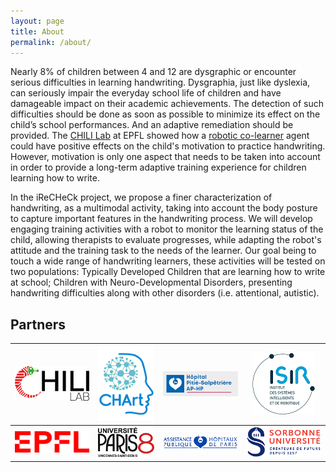 ```yaml
---
layout: page
title: About
permalink: /about/
---
```


Nearly 8% of children between 4 and 12 are dysgraphic or encounter serious difficulties in learning handwriting. Dysgraphia, just like dyslexia, can seriously impair the everyday school life of children and have damageable impact on their academic achievements. The detection of such difficulties should be done as soon as possible to minimize its effect on the child’s school performances. And an adaptive remediation should be provided. The [CHILI Lab](http://chili.epfl.ch) at EPFL showed how a [robotic co-learner](http://chili.epfl.ch/cowriter) agent could have positive effects on the child's motivation to practice handwriting. However, motivation is only one aspect that needs to be taken into account in order to provide a long-term adaptive training experience for children learning how to write.

In the iReCHeCk project, we propose a finer characterization of handwriting, as a multimodal activity, taking into account the body posture to capture important features in the handwriting process. We will develop engaging training activities with a robot to monitor the learning status of the child, allowing therapists to evaluate progresses, while adapting the robot's attitude and the training task to the needs of the learner. Our goal being to touch a wide range of handwriting learners, these activities will be tested on two populations: Typically Developed Children that are learning how to write at school; Children with Neuro-Developmental Disorders, presenting handwriting difficulties along with other disorders (i.e. attentional, autistic).

## Partners

| [![Ecole polytechnique fédérale de Lausanne - CHILI Lab](/images/Logo_CHILI.png "EPFL - CHILI Lab")](http://chili.epfl.ch) | [![Laboratoire de Cognitions Humaine et Artificielle](/images/Logo_CHArt.png "CHArt")](http://laboratoire-chart.fr/) | [![Hôpital de la Pitié-Salpêtrière](/images/Logo_Salpetriere.png "Pitié-Salpêtrière")](http://speapsl.aphp.fr/) | [![Institut des Systèmes Intelligents et de Robotique](/images/Logo_ISIR.png "CHArt")](http://www.isir.upmc.fr/) |
| :-: | :-: | :-: | :-: |
| [![Ecole polytechnique fédérale de Lausanne](/images/Logo_EPFL.png "EPFL")](http://www.epfl.ch) | [![Université Paris 8](/images/Logo_Paris8.png "Université Paris 8")](http://www.univ-paris8.fr/) | [![Assistance Publique - Hôpitaux de Paris](/images/Logo_APHP.gif "APHP")](http://www.aphp.fr) | [![Sorbonne Université](/images/Logo_Sorbonne.png "Sorbonne Université")](http://www.sorbonne-universite.fr/) |

